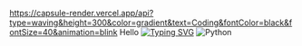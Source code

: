 https://capsule-render.vercel.app/api?type=waving&height=300&color=gradient&text=Coding&fontColor=black&fontSize=40&animation=blink
Hello 
[![Typing SVG](https://readme-typing-svg.demolab.com/?lines=First+line+of+text;Second+line+of+text)](https://git.io/typing-svg)
<img alt="Python" src ="https://img.shields.io/badge/기술명-원하는색상코드.svg?&style=for-the-badge&logo=로고명&logoColor=로고색상"/>
